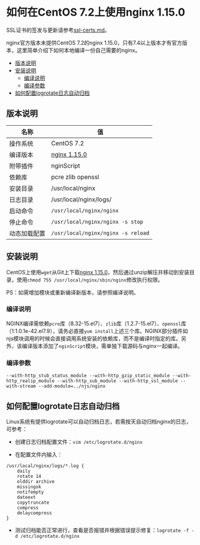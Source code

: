 # 如何在CentOS 7.2上使用nginx 1.15.0

SSL证书的签发与更新请参考[ssl-certs.md](ssl-certs.md)。

nginx官方版本未提供CentOS 7.2的nginx 1.15.0，只有7.4以上版本才有官方版本，这里简单介绍下如何本地编译一份自己需要的nginx。

  - [版本说明](#%E7%89%88%E6%9C%AC%E8%AF%B4%E6%98%8E)
  - [安装说明](#%E5%AE%89%E8%A3%85%E8%AF%B4%E6%98%8E)
    - [编译说明](#%E7%BC%96%E8%AF%91%E8%AF%B4%E6%98%8E)
    - [编译参数](#%E7%BC%96%E8%AF%91%E5%8F%82%E6%95%B0)
  - [如何配置logrotate日志自动归档](#%E5%A6%82%E4%BD%95%E9%85%8D%E7%BD%AElogrotate%E6%97%A5%E5%BF%97%E8%87%AA%E5%8A%A8%E5%BD%92%E6%A1%A3)

## 版本说明

| 名称         | 值                                 |
| ------------ | ---------------------------------- |
| 操作系统     | CentOS 7.2                         |
| 编译版本     | [nginx 1.15.0](nginx-1.15.0.zip)   |
| 附带插件     | nginScript                         |
| 依赖库       | pcre zlib openssl                  |
| 安装目录     | /usr/local/nginx                   |
| 日志目录     | /usr/local/nginx/logs/             |
| 启动命令     | `/usr/local/nginx/nginx`           |
| 停止命令     | `/usr/local/nginx/nginx -s stop`   |
| 动态加载配置 | `/usr/local/nginx/nginx -s reload` |

## 安装说明

CentOS上使用`wget`从Git上下载[nginx 1.15.0](nginx-1.15.0.zip)，然后通过unzip解压并移动到安装目录，使用`chmod 755 /usr/local/nginx/sbin/nginx`修改执行权限。

PS：如需增加模块或重新编译新版本，请参照编译说明。

### 编译说明

NGINX编译需依赖`pcre`库（8.32-15.el7）、`zlib`库（1.2.7-15.el7）、`openssl`库（1:1.0.1e-42.el7.9），请务必直接`yum install`上述三个库。NGINX部分插件如njs模块调用的时候会直接调用系统安装的依赖库，而不是编译时指定的库。另外，该编译版本添加了`nginScript`模块，需单独下载源码与nginx一起编译。

### 编译参数

```
--with-http_stub_status_module --with-http_gzip_static_module --with-http_realip_module --with-http_sub_module --with-http_ssl_module --with-stream --add-module=../njs/nginx
```


## 如何配置logrotate日志自动归档

Linux系统有提供logrotate可以自动归档日志，若需按天自动归档nginx的日志，可参考：

- 创建日志归档配置文件：`vim /etc/logrotate.d/nginx`

- 在配置文件内输入：

```vim
/usr/local/nginx/logs/*.log {
    daily
    rotate 14
    olddir archive
    missingok
    notifempty
    dateext
    copytruncate
    compress
    delaycompress
}
```

- 测试归档能否正常进行，查看是否报错并根据错误提示修复：`logrotate -f -d /etc/logrotate.d/nginx`